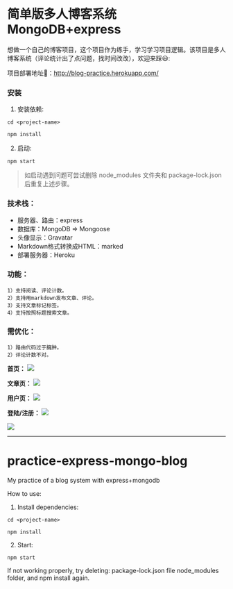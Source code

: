 # 简单版多人博客系统MongoDB+express

想做一个自己的博客项目，这个项目作为练手，学习学习项目逻辑。该项目是多人博客系统（评论统计出了点问题，找时间改改），欢迎来踩😃:

项目部署地址🚀：http://blog-practice.herokuapp.com/

### 安装
1. 安装依赖:
```
cd <project-name>
  
npm install
```
2. 启动:
```
npm start
```

> 如启动遇到问题可尝试删除 node_modules 文件夹和 package-lock.json 后重复上述步骤。

### 技术栈：
- 服务器、路由：express
- 数据库：MongoDB => Mongoose
- 头像显示：Gravatar
- Markdown格式转换成HTML：marked
- 部署服务器：Heroku


### 功能：
	1）支持阅读、评论计数。
	2）支持用markdown发布文章、评论。
	3）支持文章标记标签。
	4）支持按照标题搜索文章。


### 需优化：
	1）路由代码过于臃肿。
	2）评论计数不对。


**首页：**
![](https://ws1.sinaimg.cn/large/006tNbRwly1fy767slbctj30og0vdn7o.jpg)


**文章页：**
![](https://ws3.sinaimg.cn/large/006tNbRwly1fy767s8bv3j30o90q0n26.jpg)


**用户页：**
![](https://ws1.sinaimg.cn/large/006tNbRwly1fy767s1h8tj30ny0gt0x0.jpg)


**登陆/注册：**
![](https://ws2.sinaimg.cn/large/006tNbRwly1fy767ruuy5j30lw0bmdg8.jpg)

![](https://ws1.sinaimg.cn/large/006tNbRwly1fy767rp83sj30nn0bt0t8.jpg)

---
# practice-express-mongo-blog
My practice of a blog system with express+mongodb

How to use:
1. Install dependencies:
```
cd <project-name>
  
npm install
```
2. Start:
```
npm start
```

If not working properly, try deleting:
package-lock.json file
node_modules folder,
and npm install again.
